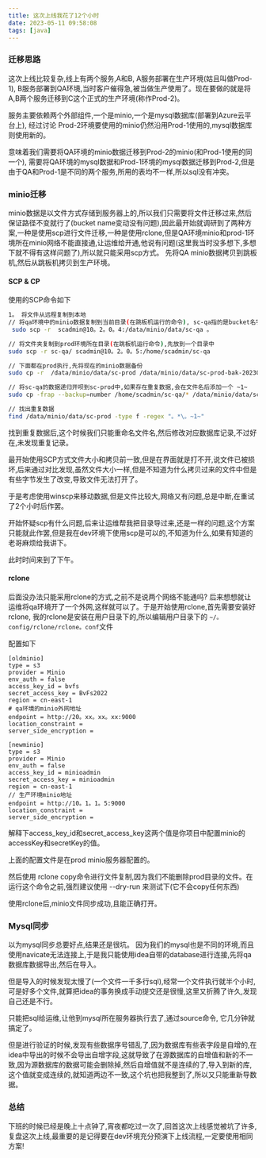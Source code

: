 ```yaml
---
title: 这次上线我花了12个小时
date: 2023-05-11 09:58:08
tags: [java]
---
```


### 迁移思路

这次上线比较复杂,线上有两个服务,A和B, A服务部署在生产环境(姑且叫做Prod-1), B服务部署到QA环境,当时客户催得急,被当做生产使用了。现在要做的就是将A,B两个服务迁移到C这个正式的生产环境(称作Prod-2)。

服务主要依赖两个外部组件,一个是minio,一个是mysql数据库(部署到Azure云平台上), 经过讨论  Prod-2环境要使用的minio仍然沿用Prod-1使用的,mysql数据库则使用新的。

意味着我们需要将QA环境的minio数据迁移到Prod-2的minio(和Prod-1使用的同一个), 需要将QA环境的mysql数据和Prod-1环境的mysql数据迁移到Prod-2,但是由于QA和Prod-1是不同的两个服务,所用的表均不一样,所以sql没有冲突。

<!-- more -->


### minio迁移

minio数据是以文件方式存储到服务器上的,所以我们只需要将文件迁移过来,然后保证路径不变就行了(bucket name变动没有问题),因此最开始就调研到了两种方案,一种是使用scp进行文件迁移,一种是使用rclone,但是QA环境minio和prod-1环境所在minio网络不能直接通,让运维给开通,他说有问题(这里我当时没多想下,多想下就不得有这样问题了),所以就只能采用scp方式。 先将QA minio数据拷贝到跳板机,然后从跳板机拷贝到生产环境。 


#### SCP & CP

使用的SCP命令如下

```bash
1。 将文件从远程复制到本地
// 将qa环境中的minio数据复制到当前目录(在跳板机运行的命令), sc-qa指的是bucket名字
 sudo scp -r  scadmin@10。2。0。4:/data/minio/data/sc-qa 。

// 将文件夹复制到prod环境所在目录(在跳板机运行命令),先放到一个目录中
sudo scp -r sc-qa/ scadmin@10。2。0。5:/home/scadmin/sc-qa

// 下面都在prod执行,先将现在的minio数据备份
sudo cp -r  /data/minio/data/sc-prod /data/minio/data/sc-prod-bak-20230311-zy

// 将sc-qa的数据递归开呗到sc-prod中,如果存在重复数据,会在文件名后添加一个 ~1~
sudo cp -frap --backup=number /home/scadmin/sc-qa/* /data/minio/data/sc-prod/

// 找出重复数据
find /data/minio/data/sc-prod -type f -regex "。*\。~1~"
```

找到重复数据后,这个时候我们只能重命名文件名,然后修改对应数据库记录,不过好在,未发现重复记录。

最开始使用SCP方式文件大小和拷贝前一致,但是在界面就是打不开,说文件已被损坏,后来通过对比发现,虽然文件大小一样,但是不知道为什么拷贝过来的文件中但是有些字节发生了改变,导致文件无法打开了。

于是考虑使用winscp来移动数据,但是文件比较大,网络又有问题,总是中断,在重试了2个小时后作罢。

开始怀疑scp有什么问题,后来让运维帮我把目录导过来,还是一样的问题,这个方案只能就此作罢,但是我在dev环境下使用scp是可以的,不知道为什么,如果有知道的老哥麻烦给我讲下。

此时时间来到了下午。

#### rclone

后面没办法只能采用rclone的方式,之前不是说两个网络不能通吗? 后来想想就让运维将qa环境开了一个外网,这样就可以了。于是开始使用rclone,首先需要安装好rclone, 我的rclone是安装在用户目录下的,所以编辑用户目录下的 `~/。config/rclone/rclone。conf`文件

配置如下

```
[oldminio]
type = s3
provider = Minio
env_auth = false
access_key_id = bvfs
secret_access_key = BvFs2022
region = cn-east-1
# qa环境的minio外网地址
endpoint = http://20。xx。xx。xx:9000
location_constraint =
server_side_encryption =

[newminio]
type = s3
provider = Minio
env_auth = false
access_key_id = minioadmin
secret_access_key = minioadmin
region = cn-east-1
// 生产环境minio地址
endpoint = http://10。1。1。5:9000
location_constraint =
server_side_encryption =
```

解释下access_key_id和secret_access_key这两个值是你项目中配置minio的accessKey和secretKey的值。

上面的配置文件是在prod minio服务器配置的。

然后使用 rclone copy命令进行文件复制,因为我们不能删除prod目录的文件。在运行这个命令之前,强烈建议使用 --dry-run 来测试下(它不会copy任何东西)

使用rclone后,minio文件同步成功,且能正确打开。


### Mysql同步

以为mysql同步总要好点,结果还是很坑。 因为我们的mysql也是不同的环境,而且使用navicate无法连接上,于是我只能使用idea自带的database进行连接,先将qa数据库数据导出,然后在导入。 

但是导入的时候发现太慢了(一个文件一千多行sql),经常一个文件执行就半个小时,可是好多个文件,就算把idea的事务换成手动提交还是很慢,这里又折腾了许久,发现自己还是不行。

只能把sql给运维,让他到mysql所在服务器执行去了,通过source命令, 它几分钟就搞定了。

但是进行验证的时候,发现有些数据序号错乱了,因为数据库有些表字段是自增的,在idea中导出的时候不会导出自增字段,这就导致了在源数据库的自增值和新的不一致,因为源数据库的数据可能会删除掉,然后自增值就不是连续的了,导入到新的库,这个值就变成连续的,就知道两边不一致,这个坑也把我整到了,所以又只能重新导数据。


### 总结

下班的时候已经是晚上十点钟了,宵夜都吃过一次了,回首这次上线感觉被坑了许多,复盘这次上线,最重要的是记得要在dev环境充分预演下上线流程,一定要使用相同方案!



